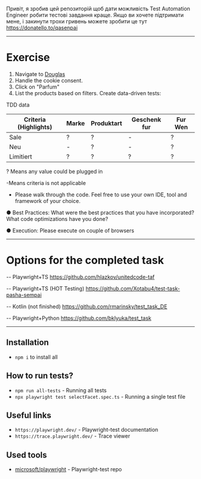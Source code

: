 Привіт, я зробив цей репозиторій щоб дати можливість Test Automation Engineer робити тестові завдання краще.
Якщо ви хочете підтримати мене, і закинути трохи гривень можете зробити це тут 
https://donatello.to/qasenpai

------------------------------------------------------------------------------

# Exercise

1. Navigate to [Douglas](https://www.douglas.de/de)
2. Handle the cookie consent.
3. Click on "Parfum"
4. List the products based on filters. Create data-driven tests:

TDD data  

| Criteria (Highlights) | Marke | Produktart | Geschenk fur | Fur Wen |
|-----------------------|-------|------------|--------------|---------|
| Sale                  | ?     | ?          | -            | ?       |
| Neu                   | -     | ?          | -            | ?       |
| Limitiert             | ?     | ?          | ?            | ?       |

? Means any value could be plugged in

-Means criteria is not applicable

- Please walk through the code. Feel free to use your own IDE, tool and framework of your choice.

●	Best Practices: What were the best practices that you have incorporated? What code optimizations have you done? 

●	Execution: Please execute on couple of browsers 

------------------------------------------------------------------------------

# Options for the completed task
-- Playwright+TS
https://github.com/hlazkov/unitedcode-taf

-- Playwright+TS (HOT Testing)
https://github.com/Xotabu4/test-task-pasha-sempai

-- Kotlin (not finished)
https://github.com/rmarinsky/test_task_DE

-- Playwright+Python
https://github.com/bklyuka/test_task

------------------------------------------------------------------------------
## Installation

- `npm i` to install all

## How to run tests?

- `npm run all-tests` - Running all tests
- `npx playwright test selectFacet.spec.ts` - Running a single test file

## Useful links

- `https://playwright.dev/` - Playwright-test documentation
- `https://trace.playwright.dev/` - Trace viewer

## Used tools

- [microsoft/playwright](https://github.com/microsoft/playwright) - Playwright-test repo
